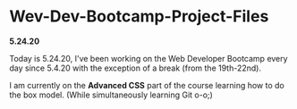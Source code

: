# Wev-Dev-Bootcamp-Project-Files

**5.24.20**

Today is 5.24.20, I've been working on the Web Developer Bootcamp every day since 5.4.20 with the exception of a break (from the 19th-22nd).


I am currently on the **Advanced CSS** part of the course learning how to do the box model. (While simultaneously  learning Git o-o;)